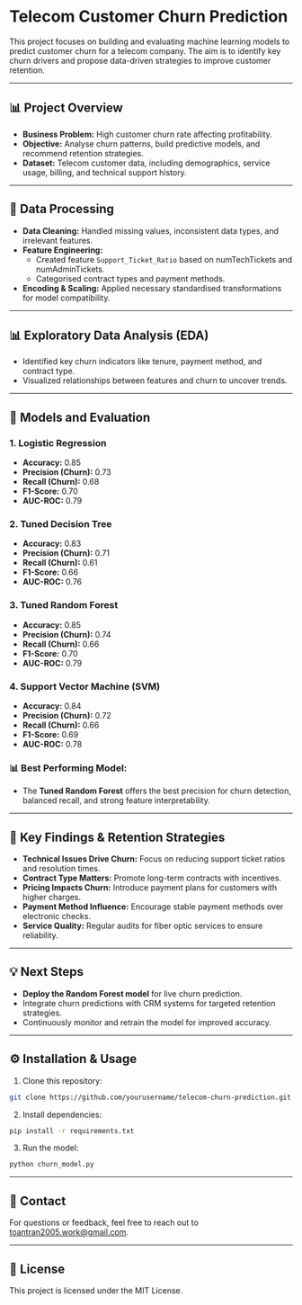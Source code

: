 # Telecom Customer Churn Prediction

This project focuses on building and evaluating machine learning models to predict customer churn for a telecom company. The aim is to identify key churn drivers and propose data-driven strategies to improve customer retention.

---

## 📊 Project Overview
- **Business Problem:** High customer churn rate affecting profitability.
- **Objective:** Analyse churn patterns, build predictive models, and recommend retention strategies.
- **Dataset:** Telecom customer data, including demographics, service usage, billing, and technical support history.

---

## 🔄 Data Processing
- **Data Cleaning:** Handled missing values, inconsistent data types, and irrelevant features.
- **Feature Engineering:**
  - Created feature `Support_Ticket_Ratio` based on numTechTickets and numAdminTickets.
  - Categorised contract types and payment methods.
- **Encoding & Scaling:** Applied necessary standardised transformations for model compatibility.

---

## 📊 Exploratory Data Analysis (EDA)
- Identified key churn indicators like tenure, payment method, and contract type.
- Visualized relationships between features and churn to uncover trends.

---

## 🎨 Models and Evaluation

### 1. **Logistic Regression**
- **Accuracy:** 0.85  
- **Precision (Churn):** 0.73  
- **Recall (Churn):** 0.68  
- **F1-Score:** 0.70  
- **AUC-ROC:** 0.79

### 2. **Tuned Decision Tree**
- **Accuracy:** 0.83  
- **Precision (Churn):** 0.71  
- **Recall (Churn):** 0.61  
- **F1-Score:** 0.66  
- **AUC-ROC:** 0.76

### 3. **Tuned Random Forest**
- **Accuracy:** 0.85  
- **Precision (Churn):** 0.74  
- **Recall (Churn):** 0.66  
- **F1-Score:** 0.70  
- **AUC-ROC:** 0.79

### 4. **Support Vector Machine (SVM)**
- **Accuracy:** 0.84  
- **Precision (Churn):** 0.72  
- **Recall (Churn):** 0.66  
- **F1-Score:** 0.69  
- **AUC-ROC:** 0.78

### 📊 **Best Performing Model:**
- The **Tuned Random Forest** offers the best precision for churn detection, balanced recall, and strong feature interpretability.

---

## 🔗 Key Findings & Retention Strategies

- **Technical Issues Drive Churn:** Focus on reducing support ticket ratios and resolution times.
- **Contract Type Matters:** Promote long-term contracts with incentives.
- **Pricing Impacts Churn:** Introduce payment plans for customers with higher charges.
- **Payment Method Influence:** Encourage stable payment methods over electronic checks.
- **Service Quality:** Regular audits for fiber optic services to ensure reliability.

---

## 💡 Next Steps
- **Deploy the Random Forest model** for live churn prediction.
- Integrate churn predictions with CRM systems for targeted retention strategies.
- Continuously monitor and retrain the model for improved accuracy.

---

## ⚙️ Installation & Usage
1. Clone this repository:
```bash
git clone https://github.com/yourusername/telecom-churn-prediction.git
```
2. Install dependencies:
```bash
pip install -r requirements.txt
```
3. Run the model:
```bash
python churn_model.py
```

---

## 📧 Contact
For questions or feedback, feel free to reach out to toantran2005.work@gmail.com.

---

## 📅 License
This project is licensed under the MIT License.

